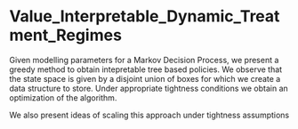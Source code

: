 # Value_Interpretable_Dynamic_Treatment_Regimes
Given modelling parameters for a Markov Decision Process, we present a greedy method to obtain intepretable tree based policies. We observe that the state space is given by a disjoint union of boxes for which we create a data structure to store. Under appropriate tightness conditions we obtain an optimization of the algorithm. 

We also present ideas of scaling this approach under tightness assumptions

